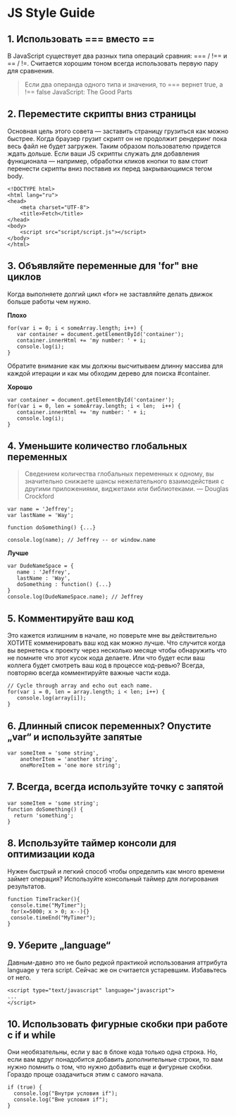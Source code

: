 # JS Style Guide
## 1. Использовать === вместо ==
В JavaScript существует два разных типа операций сравния: === / !== и == / !=. Считается хорошим тоном всегда использовать первую пару для сравнения.
>Если два операнда одного типа и значения, то === вернет true, а !== false
>JavaScript: The Good Parts

## 2. Переместите скрипты вниз страницы
Основная цель этого совета — заставить страницу грузиться как можно быстрее. Когда браузер грузит скрипт он не продолжит рендеринг пока весь файл не будет загружен. Таким образом пользователю придется ждать дольше.
Если ваши JS скрипты служать для добавления функционала — например, обработки кликов кнопки то вам стоит перенести скрипты вниз поставив их перед закрывающимся тегом body. 
```
<!DOCTYPE html>
<html lang="ru">
<head>
	<meta charset="UTF-8">
	<title>Fetch</title>
</head>
<body>
	<script src="script/script.js"></script>
</body>
</html>
```

## 3. Объявляйте переменные для 'for" вне циклов
Когда выполняете долгий цикл «for» не заставляйте делать движок больше работы чем нужно.

**Плохо**
```
for(var i = 0; i < someArray.length; i++) {  
   var container = document.getElementById('container');  
   container.innerHtml += 'my number: ' + i;  
   console.log(i);  
} 
```
Обратите внимание как мы должны высчитываем длинну массива для каждой итерации и как мы обходим дерево для поиска #container.

**Хорошо**

```
var container = document.getElementById('container');  
for(var i = 0, len = someArray.length; i < len;  i++) {  
   container.innerHtml += 'my number: ' + i;  
   console.log(i);  
}  
```

## 4. Уменьшите количество глобальных переменных
>Сведением количества глобальных переменных к одному, вы значительно снижаете шансы нежелательного взаимодействия с другими приложениями, виджетами или библиотеками. — Douglas Crockford
```
var name = 'Jeffrey';  
var lastName = 'Way';  
  
function doSomething() {...}  
  
console.log(name); // Jeffrey -- or window.name  
```

**Лучше**

```
var DudeNameSpace = {  
   name : 'Jeffrey',  
   lastName : 'Way',  
   doSomething : function() {...}  
}  
console.log(DudeNameSpace.name); // Jeffrey  
```

## 5. Комментируйте ваш код
Это кажется излишним в начале, но поверьте мне вы действительно ХОТИТЕ комменировать ваш код как можно лучше. Что случится когда вы вернетесь к проекту через несколько месяце чтобы обнаружить что не помните что этот кусок кода делаете. Или что будет если ваш коллега будет смотреть ваш код в процессе код-ревью? Всегда, повторяю всегда комментируйте важные части кода.
```
// Cycle through array and echo out each name.   
for(var i = 0, len = array.length; i < len; i++) {  
   console.log(array[i]);  
}  
```

## 6. Длинный список переменных? Опустите „var“ и используйте запятые
```
var someItem = 'some string',  
    anotherItem = 'another string',  
    oneMoreItem = 'one more string'; 
```

## 7. Всегда, всегда используйте точку с запятой
```
var someItem = 'some string';  
function doSomething() {  
  return 'something';  
}  
```

## 8. Используйте таймер консоли для оптимизации кода
Нужен быстрый и легкий способ чтобы определить как много времени займет операция? Используйте консольный таймер для логирования результатов.
```
function TimeTracker(){  
 console.time("MyTimer");  
 for(x=5000; x > 0; x--){}  
 console.timeEnd("MyTimer");  
}
```

## 9. Уберите „language“
Давным-давно это не было редкой практикой использования аттрибута language у тега script. Сейчас же он считается устаревшим. Избавьтесь от него. 
```
<script type="text/javascript" language="javascript">  
...  
</script>  
```

## 10. Использовать фигурные скобки при работе с if и while
Они необязательны, если у вас в блоке кода только одна строка. Но, если вам вдруг понадобится добавить дополнительные строки, то вам нужно помнить о том, что нужно добавить еще и фигурные скобки. Гораздо проще озадачиться этим с самого начала. 
```
if (true) {
  console.log("Внутри условия if");
  console.log("Вне условия if");
}
```